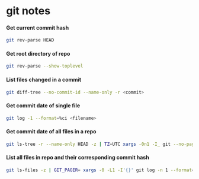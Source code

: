 # git notes

#### Get current commit hash
```bash
git rev-parse HEAD
```

#### Get root directory of repo
```bash
git rev-parse --show-toplevel
```

#### List files changed in a commit
```bash
git diff-tree --no-commit-id --name-only -r <commit>
```

#### Get commit date of single file
```bash
git log -1 --format=%ci <filename>
```

#### Get commit date of all files in a repo
```bash
git ls-tree -r --name-only HEAD -z | TZ=UTC xargs -0n1 -I_ git --no-pager log -1 --date=iso-local --format="%ad _" -- _
```
#### List all files in repo and their corresponding commit hash
```bash
git ls-files -z | GIT_PAGER= xargs -0 -L1 -I'{}' git log -n 1 --format=\"%h {}\" -- '{}'
```
